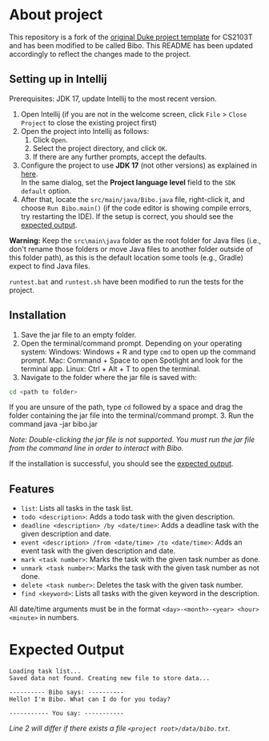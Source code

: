 # About project

This repository is a fork of the [original Duke project template](https://github.com/nus-cs2103-AY2425S2/ip) for CS2103T and has been modified to be called Bibo.
This README has been updated accordingly to reflect the changes made to the project.

## Setting up in Intellij

Prerequisites: JDK 17, update Intellij to the most recent version.

1. Open Intellij (if you are not in the welcome screen, click `File` > `Close Project` to close the existing project first)
1. Open the project into Intellij as follows:
   1. Click `Open`.
   1. Select the project directory, and click `OK`.
   1. If there are any further prompts, accept the defaults.
1. Configure the project to use **JDK 17** (not other versions) as explained in [here](https://www.jetbrains.com/help/idea/sdk.html#set-up-jdk).<br>
   In the same dialog, set the **Project language level** field to the `SDK default` option.
1. After that, locate the `src/main/java/Bibo.java` file, right-click it, and choose `Run Bibo.main()` (if the code editor is showing compile errors, try restarting the IDE). If the setup is correct, you should see the [expected output](#expected-output).

**Warning:** Keep the `src\main\java` folder as the root folder for Java files (i.e., don't rename those folders or move Java files to another folder outside of this folder path), as this is the default location some tools (e.g., Gradle) expect to find Java files.

`runtest.bat` and `runtest.sh` have been modified to run the tests for the project.

## Installation

1. Save the jar file to an empty folder.
2. Open the terminal/command prompt. Depending on your operating system:
   Windows: Windows + R and type `cmd` to open up the command prompt.
   Mac: Command + Space to open Spotlight and look for the terminal app.
   Linux: Ctrl + Alt + T to open the terminal.
3. Navigate to the folder where the jar file is saved with:
```bash
cd <path to folder>
```
If you are unsure of the path, type `cd` followed by a space and drag the folder containing the jar file into the terminal/command prompt.
3. Run the command java -jar bibo.jar

*Note: Double-clicking the jar file is not supported. You must run the jar file from the command line in order to interact with Bibo.*

If the installation is successful, you should see the [expected output](#expected-output).

## Features
* `list`: Lists all tasks in the task list.
* `todo <description>`: Adds a todo task with the given description.
* `deadline <description> /by <date/time>`: Adds a deadline task with the given description and date.
* `event <description> /from <date/time> /to <date/time>`: Adds an event task with the given description and date.
* `mark <task number>`: Marks the task with the given task number as done.
* `unmark <task number>`: Marks the task with the given task number as not done.
* `delete <task number>`: Deletes the task with the given task number.
* `find <keyword>`: Lists all tasks with the given keyword in the description.

All date/time arguments must be in the format `<day>-<month>-<year> <hour><minute>` in numbers.

# Expected Output
```
Loading task list...
Saved data not found. Creating new file to store data...

---------- Bibo says: ----------
Hello! I'm Bibo. What can I do for you today?

----------- You say: -----------
```
*Line 2 will differ if there exists a file `<project root>/data/bibo.txt`.*